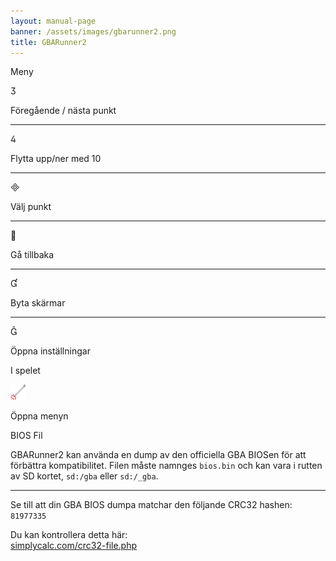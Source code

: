 ```yaml
---
layout: manual-page
banner: /assets/images/gbarunner2.png
title: GBARunner2
---
```


<div class="section-title">Meny</div>
<div class="section-body">
    <div class="button-action-group">
        <p class="button-action button">&#xE07D;</p>
        <p class="button-action-text">Föregående / nästa punkt</p>
    </div>
    <hr>
    <div class="button-action-group">
        <p class="button-action button">&#xE07E;</p>
        <p class="button-action-text">Flytta upp/ner med 10</p>
    </div>
    <hr>
    <div class="button-action-group">
        <p class="button-action button">&#xE000;</p>
        <p class="button-action-text">Välj punkt</p>
    </div>
    <hr>
    <div class="button-action-group">
        <p class="button-action button">&#xE001;</p>
        <p class="button-action-text">Gå tillbaka</p>
    </div>
    <hr>
    <div class="button-action-group">
        <p class="button-action button">&#xE004;</p>
        <p class="button-action-text">Byta skärmar</p>
    </div>
    <hr>
    <div class="button-action-group">
        <p class="button-action button">&#xE005;</p>
        <p class="button-action-text">Öppna inställningar</p>
    </div>
</div>
<div class="section-title">I spelet</div>
<div class="section-body">
    <div class="button-action-group">
        <p class="button-action"><img src="/assets/images/tap.png" alt="Tryck på pekskärmen"></p>
        <p class="button-action-text">Öppna menyn</p>
    </div>
</div>
<div class="section-title">BIOS Fil</div>
<div class="section-body">
    <p>
        GBARunner2 kan använda en dump av den officiella GBA BIOSen för att förbättra kompatibilitet. Filen måste namnges <code>bios.bin</code> och kan vara i rutten av SD kortet, <code>sd:/gba</code> eller <code>sd:/_gba</code>.
    </p>
    <hr>
    <p>
        Se till att din GBA BIOS dumpa matchar den följande CRC32 hashen: <code>81977335</code>
    </p>
    <p>
        Du kan kontrollera detta här:<br><a href="https://simplycalc.com/crc32-file.php">simplycalc.com/crc32-file.php</a>
    </p>
</div>

